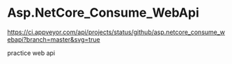 # Asp.NetCore_Consume_WebApi

https://ci.appveyor.com/api/projects/status/github/asp.netcore_consume_webapi?branch=master&svg=true

practice web api 
